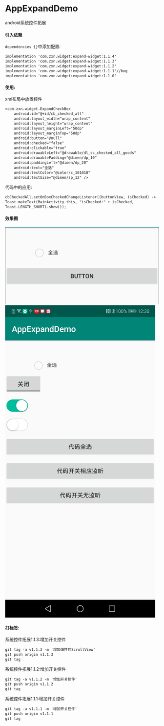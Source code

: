 # AppExpandDemo
android系统控件拓展

#### 引入依赖

`dependencies {}`中添加配置:
```
implementation 'com.zxn.widget:expand-widget:1.1.4'
implementation 'com.zxn.widget:expand-widget:1.1.3'
implementation 'com.zxn.widget:expand-widget:1.1.2'
implementation 'com.zxn.widget:expand-widget:1.1.1'//bug
implementation 'com.zxn.widget:expand-widget:1.1.0'
```
    
#### 使用:

xml布局中放置控件
```
<com.zxn.widget.ExpandCheckBox
    android:id="@+id/cb_checked_all"
    android:layout_width="wrap_content"
    android:layout_height="wrap_content"
    android:layout_marginLeft="50dp"
    android:layout_marginTop="50dp"
    android:button="@null"
    android:checked="false"
    android:clickable="true"
    android:drawableLeft="@drawable/dl_sc_checked_all_goods"
    android:drawablePadding="@dimen/dp_10"
    android:paddingLeft="@dimen/dp_20"
    android:text="全选"
    android:textColor="@color/c_101010"
    android:textSize="@dimen/sp_12" />
```

代码中的应用:
```
cbCheckedAll.setOnBoxCheckedChangeListener((buttonView, isChecked) -> Toast.makeText(MainActivity.this, "isChecked:" + isChecked, Toast.LENGTH_SHORT).show());
```
#### 效果图

![Image text](/image/view.png)
![Image text](/image/view1.png)


#### 打标签:

系统控件拓展1.1.3:增加开关控件
```
git tag -a v1.1.3 -m '增加弹性的ScrollView'
git push origin v1.1.3
git tag
```

系统控件拓展1.1.2:增加开关控件
```
git tag -a v1.1.2 -m '增加开关控件'
git push origin v1.1.2
git tag
```

系统控件拓展1.1.1:增加开关控件
```
git tag -a v1.1.1 -m '增加开关控件'
git push origin v1.1.1
git tag
```

